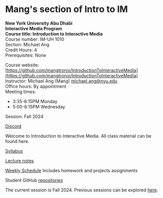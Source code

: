 # Mang's section of Intro to IM #

**New York University Abu Dhabi**  
**Interactive Media Program**  
**Course title: Introduction to Interactive Media**  
Course number: IM-UH 1010   
Section: Michael Ang    
Credit Hours: 4         
Prerequisites: None       

Course website: [https://github.com/mangtronix/IntroductionToInteractiveMedia](https://github.com/mangtronix/IntroductionToInteractiveMedia)      
Instructor: Michael Ang (Mang) michael.ang@nyu.edu    
Office hours: By appointment  
Meeting times:    
- 3:35-6:15PM Monday
- 5:00-6:15PM Wednesday

Session: Fall 2024

[Discord](https://discord.com/channels/714727038078025851/716332110268465172)   

Welcome to Introduction to Interactive Media. All class material can be
found here. 

[Syllabus](syllabus.md)

[Lecture notes](lectureNotes.md)

[Weekly Schedule](https://intro.nyuadim.com/) Includes homework and projects assignments

Student GitHub [repositories](studentRepositories.md)

The current session is Fall 2024.
Previous sessions can be explored [here](previousSessions/previousSessions.md).
